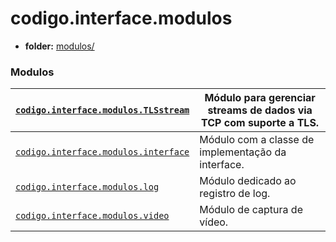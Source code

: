 <a id="module-codigo.interface.modulos"></a>

<a id="codigo-interface-modulos"></a>

# codigo.interface.modulos

* **folder:**
  [modulos/](../../../../codigo/interface/modulos)

### Modulos

| [`codigo.interface.modulos.TLSstream`](codigo.interface.modulos.TLSstream.md#module-codigo.interface.modulos.TLSstream)   | Módulo para gerenciar streams de dados via TCP com suporte a TLS.   |
|---------------------------------------------------------------------------------------------------------------------------|---------------------------------------------------------------------|
| [`codigo.interface.modulos.interface`](codigo.interface.modulos.interface.md#module-codigo.interface.modulos.interface)   | Módulo com a classe de implementação da interface.                  |
| [`codigo.interface.modulos.log`](codigo.interface.modulos.log.md#module-codigo.interface.modulos.log)                     | Módulo dedicado ao registro de log.                                 |
| [`codigo.interface.modulos.video`](codigo.interface.modulos.video.md#module-codigo.interface.modulos.video)               | Módulo de captura de vídeo.                                         |
